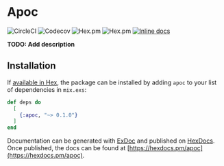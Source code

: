 # Apoc

![CircleCI](https://img.shields.io/circleci/project/github/coderdan/apoc.svg)
![Codecov](https://img.shields.io/codecov/c/github/coderdan/apoc.svg)
![Hex.pm](https://img.shields.io/hexpm/dt/apoc.svg)
![Hex.pm](https://img.shields.io/hexpm/v/apoc.svg)
[![Inline docs](http://inch-ci.org/github/coderdan/apoc.svg)](http://inch-ci.org/github/coderdan/apoc)


**TODO: Add description**

## Installation

If [available in Hex](https://hex.pm/docs/publish), the package can be installed
by adding `apoc` to your list of dependencies in `mix.exs`:

```elixir
def deps do
  [
    {:apoc, "~> 0.1.0"}
  ]
end
```

Documentation can be generated with [ExDoc](https://github.com/elixir-lang/ex_doc)
and published on [HexDocs](https://hexdocs.pm). Once published, the docs can
be found at [https://hexdocs.pm/apoc](https://hexdocs.pm/apoc).

